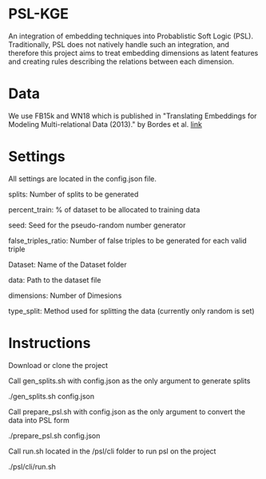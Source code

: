 # PSL-KGE

An integration of embedding techniques into Probablistic Soft Logic (PSL). Traditionally, PSL does not natively handle such an integration, and therefore this project aims to treat embedding dimensions as latent features and creating rules describing the relations between each dimension.

# Data

We use FB15k and WN18 which is published in "Translating Embeddings for Modeling Multi-relational Data (2013)." by Bordes et al. [link](https://www.hds.utc.fr/everest/doku.php?id=en:transe)

# Settings

All settings are located in the config.json file. 

splits:              Number of splits to be generated

percent_train:       % of dataset to be allocated to training data  

seed:                Seed for the pseudo-random number generator  

false_triples_ratio: Number of false triples to be generated for each valid triple  

Dataset:             Name of the Dataset folder  

data:                Path to the dataset file  

dimensions:          Number of Dimesions  

type_split:          Method used for splitting the data (currently only random is set)  

# Instructions

Download or clone the project

Call gen_splits.sh with config.json as the only argument to generate splits

./gen_splits.sh config.json

Call prepare_psl.sh with config.json as the only argument to convert the data into PSL form

./prepare_psl.sh config.json

Call run.sh located in the /psl/cli folder to run psl on the project

./psl/cli/run.sh
